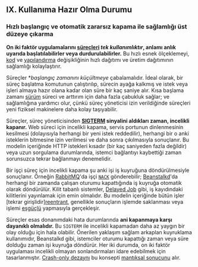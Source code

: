 ## IX. Kullanıma Hazır Olma Durumu
### Hızlı başlangıç ve otomatik zararsız kapama ile sağlamlığı üst düzeye çıkarma

**On iki faktör uygulamalarını [süreçleri](./processes) *tek kullanımlıktır*, anlamı anlık uyarıda başlatılabilirler veya durdurulabilirler.** Bu hızlı esnek ölçeklemeyi, [kod](./codebase) ve [yapılandırma](./config) değişikliğinin hızlı dağıtımı ve üretim dağıtımının sağlamlığı kolaylaştırır.

Süreçler **başlangıç zamanını küçültmeye* çabalamalıdır. İdeal olarak, bir süreç başlatma komutunun çalıştırılıp, sürecin ayağa kalkmış ve istek veya işleri almaya hazır olana kadar olan süre bir kaç saniye alır. Kısa başlama zamanı [sürüm](./build-release-run) süreci ve arttırım için daha fazla çabukluk sağlar; ve sağlamlığına yardımcı olur, çünkü süreç yöneticisi izin verildiğinde süreçleri yeni fiziksel makinelere daha kolay taşıyabilir.

Süreçler, süreç yöneticisinden **[SIGTERM](http://en.wikipedia.org/wiki/SIGTERM) sinyalini aldıkları zaman, incelikli kapanır.** Web süreci için incelikli kapama, servis portunun dinlenmesinin kesilmesi (dolayısıyla herhangi bir yeni istek reddedilir), herhangi bir o anki isteklerin bitmesine izin verilmesi ve daha sonra çıkılmasıyla sonuçlanır. Bu modelin içeriğinde HTTP istekleri kısadır (bir kaç saniyeden fazla değildir) veya uzun sorgulama durumlarında, istemci bağlantıyı kaybettiği zaman sorunsuzca tekrar bağlanmayı denemelidir.

Bir işçi süreç için incelikli kapama şu anki işi iş kuyruğuna döndürülmesiyle sonuçlanır. Örneğin [RabbitMQ](http://www.rabbitmq.com/)'da işçi [`NACK`](http://www.rabbitmq.com/amqp-0-9-1-quickref.html#basic.nack) gönderebilir; [Beanstalkd](http://kr.github.com/beanstalkd/)'da herhangi bir zamanda çalışan oturumu kapattığında iş kuyruğa otomatik olarak döndürülür. Kilit tabanlı sistemler, [Delayed Job](https://github.com/collectiveidea/delayed_job#readme) gibi, iş kayıdındaki kilitlerini yayınlamak için emin olmalıdır. Bu modelin içeriğinde bütün işler [tekrar girişlidir][reentrant](http://en.wikipedia.org/wiki/Reentrant_%28subroutine%29), genellikle sonuçların işlemde saklanması veya işlemi [eşgüçlü](http://en.wikipedia.org/wiki/Idempotence) yapmasıyla gerçekleşir.

Süreçler esas donanımdaki hata durumlarında **ani kapanmaya karşı dayanıklı olmalıdır.** Bu `SIGTERM` ile incelikli kapamadan daha az yaygın bir olay olduğu için hala olabilir. Önerilen yaklaşım sağlam arkaplan kuyruklama kullanımıdır, Beanstalkd gibi, istemciler oturumu kapattığı zaman veya süre dolduğu zaman işi kuyruğa döndürür. Her iki durumda, on iki faktör uygulaması incelikli olmayan sonlandırmaları idare edebilmek için tasarlanmıştır. [Crash-only dezaynı](http://lwn.net/Articles/191059/) bu konsepti [mantıksal sonucunu](http://docs.couchdb.org/en/latest/intro/overview.html) alır.
